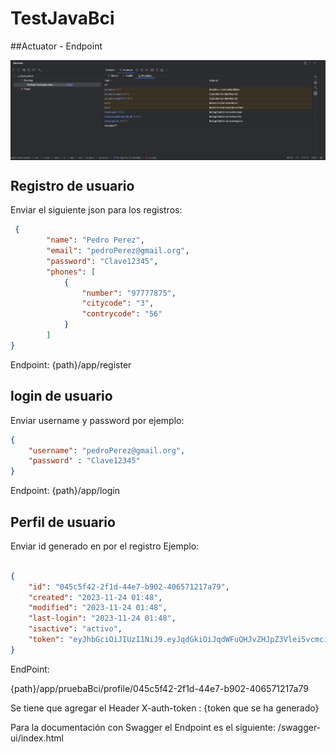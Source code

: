 # TestJavaBci


##Actuator - Endpoint

<img align="center"  src="https://github.com/imundo/TestJavaBci/blob/main/img-endpoint.png">

## Registro de usuario

Enviar el siguiente json para los registros:

```json
 {
        "name": "Pedro Perez",
        "email": "pedroPerez@gmail.org",
        "password": "Clave12345",
        "phones": [
            {
                "number": "97777875",
                "citycode": "3",			
                "contrycode": "56"
            }
        ]
}
```
Endpoint: {path}/app/register

## login de usuario

Enviar username y password por ejemplo:
```json
{
    "username": "pedroPerez@gmail.org",
    "password" : "Clave12345"
}

```
Endpoint: {path}/app/login

## Perfil de usuario

Enviar id generado en por el registro Ejemplo:
```json

{
    "id": "045c5f42-2f1d-44e7-b902-406571217a79",
    "created": "2023-11-24 01:48",
    "modified": "2023-11-24 01:48",
    "last-login": "2023-11-24 01:48",
    "isactive": "activo",
    "token": "eyJhbGciOiJIUzI1NiJ9.eyJqdGkiOiJqdWFuQHJvZHJpZ3Vlei5vcmciLCJzdWIiOiJodW50ZXIyIiwiZXhwIjoxNzAwNzkyMzMwfQ.C8Axodoi6X7pbVoGDJaOCssQKBW7TFvxpvKkXjPx590"
}
```
EndPoint:

{path}/app/pruebaBci/profile/045c5f42-2f1d-44e7-b902-406571217a79

Se tiene que agregar el Header
X-auth-token : {token que se ha generado}

Para la documentación con Swagger el Endpoint es el siguiente:
/swagger-ui/index.html

